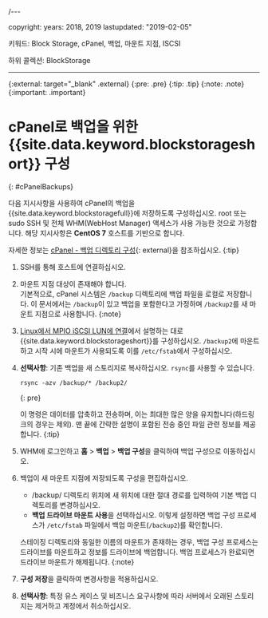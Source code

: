 /---

copyright:
  years: 2018, 2019
lastupdated: "2019-02-05"

키워드: Block Storage, cPanel, 백업, 마운트 지점, ISCSI

하위 콜렉션: BlockStorage

---
{:external: target="_blank" .external}
{:pre: .pre}
{:tip: .tip}
{:note: .note}
{:important: .important}

# cPanel로 백업을 위한 {{site.data.keyword.blockstorageshort}} 구성
{: #cPanelBackups}

다음 지시사항을 사용하여 cPanel의 백업을 {{site.data.keyword.blockstoragefull}}에 저장하도록 구성하십시오. root 또는 sudo SSH 및 전체 WHM(WebHost Manager) 액세스가 사용 가능한 것으로 가정합니다. 해당 지시사항은 **CentOS 7** 호스트를 기반으로 합니다.

자세한 정보는 [cPanel - 백업 디렉토리 구성](https://docs.cpanel.net/display/68Docs/Backup+Configuration#BackupConfiguration-ConfigureBackupDirectory){: external}을 참조하십시오.
{:tip}

1. SSH를 통해 호스트에 연결하십시오.

2. 마운트 지점 대상이 존재해야 합니다. <br />
   기본적으로, cPanel 시스템은 `/backup` 디렉토리에 백업 파일을 로컬로 저장합니다. 이 문서에서는 `/backup`이 있고 백업을 포함한다고 가정하며 `/backup2`를 새 마운트 지점으로 사용합니다.
   {:note}

3. [Linux에서 MPIO iSCSI LUN에 연결](/docs/infrastructure/BlockStorage?topic=BlockStorage-mountingLinux#mountingLinux)에서 설명하는 대로 {{site.data.keyword.blockstorageshort}}를 구성하십시오. `/backup2`에 마운트하고 시작 시에 마운트가 사용되도록 이를 `/etc/fstab`에서 구성하십시오.

4. **선택사항**: 기존 백업을 새 스토리지로 복사하십시오. `rsync`를 사용할 수 있습니다.
   ```
   rsync -azv /backup/* /backup2/
   ```
   {: pre}

    이 명령은 데이터를 압축하고 전송하며, 이는 최대한 많은 양을 유지합니다(하드링크의 경우는 제외). 맨 끝에 간략한 설명이 포함된 전송 중인 파일 관련 정보를 제공합니다.
    {:tip}

5. WHM에 로그인하고 **홈** > **백업** > **백업 구성**을 클릭하여 백업 구성으로 이동하십시오.

6. 백업이 새 마운트 지점에 저장되도록 구성을 편집하십시오.
    - /backup/ 디렉토리 위치에 새 위치에 대한 절대 경로를 입력하여 기본 백업 디렉토리를 변경하십시오.
    - **백업 드라이브 마운트 사용**을 선택하십시오. 이렇게 설정하면 백업 구성 프로세스가 `/etc/fstab` 파일에서 백업 마운트(`/backup2`)를 확인합니다. <br />

    스테이징 디렉토리와 동일한 이름의 마운트가 존재하는 경우, 백업 구성 프로세스는 드라이브를 마운트하고 정보를 드라이브에 백업합니다. 백업 프로세스가 완료되면 드라이브 마운트가 해제됩니다.
    {:note}

7. **구성 저장**을 클릭하여 변경사항을 적용하십시오.

8. **선택사항**: 특정 유스 케이스 및 비즈니스 요구사항에 따라 서버에서 오래된 스토리지는 제거하고 계정에서 취소하십시오.
